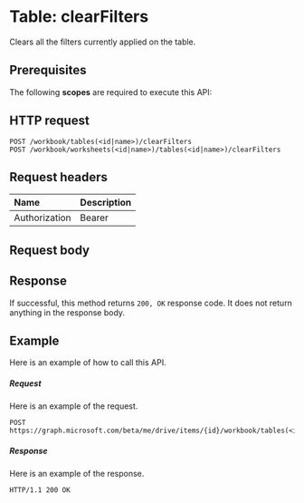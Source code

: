 # Table: clearFilters

Clears all the filters currently applied on the table.
## Prerequisites
The following **scopes** are required to execute this API: 
## HTTP request
<!-- { "blockType": "ignored" } -->
```http
POST /workbook/tables(<id|name>)/clearFilters
POST /workbook/worksheets(<id|name>)/tables(<id|name>)/clearFilters

```
## Request headers
| Name       | Description|
|:---------------|:----------|
| Authorization  | Bearer <code>|


## Request body

## Response
If successful, this method returns `200, OK` response code. It does not return anything in the response body.

## Example
Here is an example of how to call this API.
##### Request
Here is an example of the request.
<!-- {
  "blockType": "request",
  "name": "table_clearfilters"
}-->
```http
POST https://graph.microsoft.com/beta/me/drive/items/{id}/workbook/tables(<id|name>)/clearFilters
```

##### Response
Here is an example of the response. 
<!-- {
  "blockType": "response",
  "truncated": true,
  "@odata.type": "microsoft.graph.none"
} -->
```http
HTTP/1.1 200 OK
```

<!-- uuid: 8fcb5dbc-d5aa-4681-8e31-b001d5168d79
2015-10-25 14:57:30 UTC -->
<!-- {
  "type": "#page.annotation",
  "description": "Table: clearFilters",
  "keywords": "",
  "section": "documentation",
  "tocPath": ""
}-->